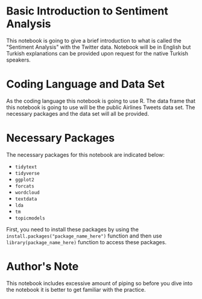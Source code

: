 # Basic Introduction to Sentiment Analysis 
  This notebook is going to give a brief introduction to what is called the "Sentiment Analysis" with the Twitter data. Notebook will be in English but Turkish
  explanations can be provided upon request for the native Turkish speakers.

# Coding Language and Data Set 
  As the coding language this notebook is going to use R. The data frame that this notebook is going to use will be the public Airlines Tweets data set. The 
  necessary packages and the data set will all be provided.
  
# Necessary Packages
  The necessary packages for this notebook are indicated below: 
  - `tidytext`
  - `tidyverse`
  - `ggplot2`
  - `forcats`
  - `wordcloud`
  - `textdata`
  - `lda`
  - `tm`
  - `topicmodels`
  
  First, you need to install these packages by using the `install.packages("package_name_here")` function and then use `library(package_name_here)` function to
  access these packages.
  
# Author's Note
This notebook includes excessive amount of piping so before you dive into the notebook it is better to get familiar with the practice.
